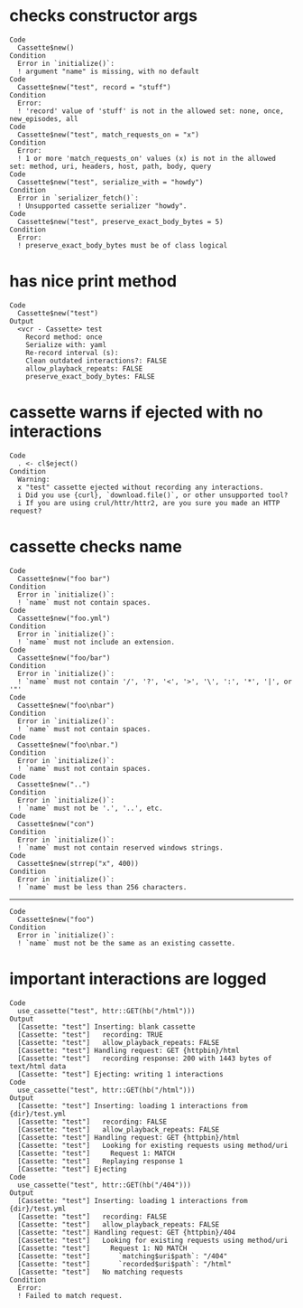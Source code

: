 # checks constructor args

    Code
      Cassette$new()
    Condition
      Error in `initialize()`:
      ! argument "name" is missing, with no default
    Code
      Cassette$new("test", record = "stuff")
    Condition
      Error:
      ! 'record' value of 'stuff' is not in the allowed set: none, once, new_episodes, all
    Code
      Cassette$new("test", match_requests_on = "x")
    Condition
      Error:
      ! 1 or more 'match_requests_on' values (x) is not in the allowed set: method, uri, headers, host, path, body, query
    Code
      Cassette$new("test", serialize_with = "howdy")
    Condition
      Error in `serializer_fetch()`:
      ! Unsupported cassette serializer "howdy".
    Code
      Cassette$new("test", preserve_exact_body_bytes = 5)
    Condition
      Error:
      ! preserve_exact_body_bytes must be of class logical

# has nice print method

    Code
      Cassette$new("test")
    Output
      <vcr - Cassette> test
        Record method: once
        Serialize with: yaml
        Re-record interval (s): 
        Clean outdated interactions?: FALSE
        allow_playback_repeats: FALSE
        preserve_exact_body_bytes: FALSE

# cassette warns if ejected with no interactions

    Code
      . <- cl$eject()
    Condition
      Warning:
      x "test" cassette ejected without recording any interactions.
      i Did you use {curl}, `download.file()`, or other unsupported tool?
      i If you are using crul/httr/httr2, are you sure you made an HTTP request?

# cassette checks name

    Code
      Cassette$new("foo bar")
    Condition
      Error in `initialize()`:
      ! `name` must not contain spaces.
    Code
      Cassette$new("foo.yml")
    Condition
      Error in `initialize()`:
      ! `name` must not include an extension.
    Code
      Cassette$new("foo/bar")
    Condition
      Error in `initialize()`:
      ! `name` must not contain '/', '?', '<', '>', '\', ':', '*', '|', or '"'
    Code
      Cassette$new("foo\nbar")
    Condition
      Error in `initialize()`:
      ! `name` must not contain spaces.
    Code
      Cassette$new("foo\nbar.")
    Condition
      Error in `initialize()`:
      ! `name` must not contain spaces.
    Code
      Cassette$new("..")
    Condition
      Error in `initialize()`:
      ! `name` must not be '.', '..', etc.
    Code
      Cassette$new("con")
    Condition
      Error in `initialize()`:
      ! `name` must not contain reserved windows strings.
    Code
      Cassette$new(strrep("x", 400))
    Condition
      Error in `initialize()`:
      ! `name` must be less than 256 characters.

---

    Code
      Cassette$new("foo")
    Condition
      Error in `initialize()`:
      ! `name` must not be the same as an existing cassette.

# important interactions are logged

    Code
      use_cassette("test", httr::GET(hb("/html")))
    Output
      [Cassette: "test"] Inserting: blank cassette
      [Cassette: "test"]   recording: TRUE
      [Cassette: "test"]   allow_playback_repeats: FALSE
      [Cassette: "test"] Handling request: GET {httpbin}/html
      [Cassette: "test"]   recording response: 200 with 1443 bytes of text/html data
      [Cassette: "test"] Ejecting: writing 1 interactions
    Code
      use_cassette("test", httr::GET(hb("/html")))
    Output
      [Cassette: "test"] Inserting: loading 1 interactions from {dir}/test.yml
      [Cassette: "test"]   recording: FALSE
      [Cassette: "test"]   allow_playback_repeats: FALSE
      [Cassette: "test"] Handling request: GET {httpbin}/html
      [Cassette: "test"]   Looking for existing requests using method/uri
      [Cassette: "test"]     Request 1: MATCH
      [Cassette: "test"]   Replaying response 1
      [Cassette: "test"] Ejecting
    Code
      use_cassette("test", httr::GET(hb("/404")))
    Output
      [Cassette: "test"] Inserting: loading 1 interactions from {dir}/test.yml
      [Cassette: "test"]   recording: FALSE
      [Cassette: "test"]   allow_playback_repeats: FALSE
      [Cassette: "test"] Handling request: GET {httpbin}/404
      [Cassette: "test"]   Looking for existing requests using method/uri
      [Cassette: "test"]     Request 1: NO MATCH
      [Cassette: "test"]       `matching$uri$path`: "/404" 
      [Cassette: "test"]       `recorded$uri$path`: "/html"
      [Cassette: "test"]   No matching requests
    Condition
      Error:
      ! Failed to match request.

